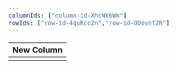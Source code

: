 ```yaml
---
columnIds: ["column-id-XhcNX6Wm"]
rowIds: ["row-id-4quRcc2n","row-id-ODovntZR"]
---
```


| New Column |
| -------- |
|          |